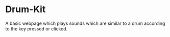 # Drum-Kit
A basic webpage which plays sounds which are similar to a drum according to the key pressed or clicked.
